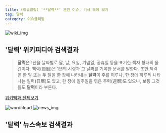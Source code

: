 ```yaml
---
title: (이슈클립) '**달력**' 관련 이슈, 기사 모아 보기
tag: 달력
category: 이슈클리핑
---
```

![wiki_img](https://user-images.githubusercontent.com/42597476/44503234-41136a80-a6d0-11e8-9071-6fc6418eafe4.png)
## **'**달력**'** 위키피디아 검색결과
>**달력**은 1년을 날짜별로 달, 날, 요일, 기념일, 공휴일 등을 표기한 책자 형태의 물건이다. 책력(冊曆)은 1년의 시령과 그 날짜를 기록한 문서를 말한다. 또한 책력은 한 달 또는 두 달을 한 장에 나타내는 **달력**이 주를 이루나, 한 장에 하루씩 나타나는 일력(日曆)도 있고, 한 장에 일주일을 엮은 주력(週曆)도 있으나, 보통 그것들도 **달력**이라 부른다.

<a href="https://ko.wikipedia.org/wiki/달력" target="_blank">위키백과 전체보기</a>

![wordcloud](https://s3.ap-northeast-2.amazonaws.com/lyrics101-wordcloud/2018-09-26-1537902628.png)
![news_img](https://user-images.githubusercontent.com/42597476/44507050-1206f400-a6e4-11e8-8d98-7ffbfebb353f.png)
## **'**달력**'** 뉴스속보 검색결과

